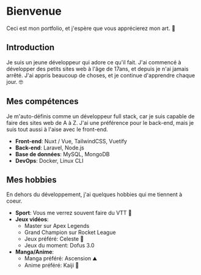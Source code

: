 # Bienvenue

Ceci est mon portfolio, et j'espère que vous apprécierez mon art. 🎨

## Introduction

Je suis un jeune développeur qui adore ce qu'il fait. J'ai commencé à développer des petits sites web à l'âge de 17ans, et depuis je n'ai jamais arrêté. J'ai appris beaucoup de choses, et je continue d'apprendre chaque jour. 🤓

## Mes compétences

Je m'auto-définis comme un développeur full stack, car je suis capable de faire des sites web de A à Z. J'ai une préférence pour le back-end, mais je suis tout aussi à l'aise avec le front-end.

- **Front-end**: Nuxt / Vue, TailwindCSS, Vuetify
- **Back-end**: Laravel, Node.js
- **Base de données**: MySQL, MongoDB
- **DevOps**: Docker, Linux CLI

## Mes hobbies

En dehors du développement, j'ai quelques hobbies qui me tiennent à coeur.

- **Sport**: Vous me verrez souvent faire du VTT 🚵
- **Jeux vidéos**: 
  - Master sur Apex Legends
  - Grand Champion sur Rocket League
  - Jeux préféré: Celeste 🍓
  - Jeux du moment: Dofus 3.0
- **Manga/Anime**: 
  -  Manga préféré️: Ascension ⛰️
  -  Anime préféré: Kaij️i 🎲
